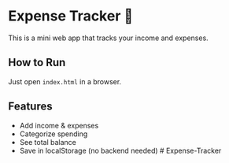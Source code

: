 # Expense Tracker 💸

This is a mini web app that tracks your income and expenses.

## How to Run
Just open `index.html` in a browser.

## Features
- Add income & expenses
- Categorize spending
- See total balance
- Save in localStorage (no backend needed)
#   E x p e n s e - T r a c k e r  
 